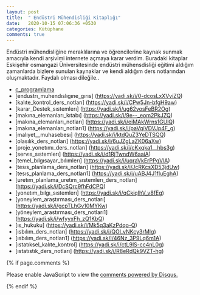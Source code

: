 ```yaml
---
layout: post
title:  " Endüstri Mühendisliği Kitaplığı"
date:   2020-10-15 07:06:36 +0530
categories: Kütüphane
comments: true
---
```

Endüstri mühendisliğine meraklılarına ve öğrencilerine kaynak sunmak amacıyla kendi arşivimi internete açmaya karar verdim. Buradaki kitaplar Eskişehir osmangazi Üniversitesinde endüstri mühensdisliği eğitimi aldığım zamanlarda bizlere sunulan kaynaklar ve kendi aldığım ders notlarından oluşmaktadır. Faydalı olması dileğile..



- [c_programlama](https://yadi.sk/i/tfJBQVZvCFgN9g)
- [endustrı_muhendıslıgıne_gırıs] (https://yadi.sk/i/0-dcosLxXVviZQ)
- [kalıte_kontrol_ders_notları] (https://yadi.sk/i/CPw5Jn-bfgH9aw)
- [karar_Destek_sıstemlerı] (https://yadi.sk/i/ug62vosFeBR2Og)
- [makına_elemanları_kıtabı] (https://yadi.sk/i/9e--_eom2PkJZQ)
- [makına_elemanları_notları] (https://yadi.sk/i/eiMAkWrns1GUlQ)
- [makına_elemanları_notları1] (https://yadi.sk/i/paVqiVDVJp4F_g)
- [malıyet__muhasebesı] (https://yadi.sk/i/ktdQuZ3YeDTSQQ)
- [olasılık_ders_notları] (https://yadi.sk/i/6uJZgLaZK06aXw)
- [proje_yonetımı_ders_notları] (https://yadi.sk/i/cKxqka1__hbs3g)
- [servıs_sıstemlerı]  (https://yadi.sk/i/d1RjTwndW6aaiA)
- [temel_bılgısayar_bılımlerı] (https://yadi.sk/i/uqraVkErPPgVlA)
- [tesıs_planlama_ders_notları] (https://yadi.sk/i/JcRKcsXD53jdUw)
- [tesıs_planlama_ders_notları1] (https://yadi.sk/i/uABJ4J1fIuEghA)
- [uretım_planlama_uretım_sıstemlerı_ders_notları] (https://yadi.sk/i/DcSQrc9fhFdCPQ)
- [yonetım_bılgı_sıstemlerı] (https://yadi.sk/i/qCkiqIhV_v8fEg)
- [yoneylem_araştırması_ders_notları] (https://yadi.sk/i/gcpTLhGv10MYKw)
- [yöneylem_arastırması_ders_notları1] (https://yadi.sk/i/wfyyxFh_zQ1KbQ)
- [ıs_hukuku] (https://yadi.sk/i/Mk5q3aKzPdqo-Q)
- [ısbılım_ders_notları] (https://yadi.sk/i/QOl_vNKcy3rMIg)
- [ısbılım_ders_notları1] (https://yadi.sk/i/46Nz_3P9Lq6m1A)
- [ıstatıksel_kalıte_kontrol] (https://yadi.sk/i/ctL9lS-cc4nL0g)
- [ıstatıstık_ders_notları] (https://yadi.sk/i/R8eRdQk9VZT-hg)




{% if page.comments %}

<div id="disqus_thread"></div>
<script>

/**
*  RECOMMENDED CONFIGURATION VARIABLES: EDIT AND UNCOMMENT THE SECTION BELOW TO INSERT DYNAMIC VALUES FROM YOUR PLATFORM OR CMS.
*  LEARN WHY DEFINING THESE VARIABLES IS IMPORTANT: https://disqus.com/admin/universalcode/#configuration-variables*/
/*
var disqus_config = function () {
this.page.url = PAGE_URL;  // Replace PAGE_URL with your page's canonical URL variable
this.page.identifier = PAGE_IDENTIFIER; // Replace PAGE_IDENTIFIER with your page's unique identifier variable
};
*/
(function() { // DON'T EDIT BELOW THIS LINE
var d = document, s = d.createElement('script');
s.src = 'https://https-iamselcuk-github-io.disqus.com/embed.js';
s.setAttribute('data-timestamp', +new Date());
(d.head || d.body).appendChild(s);
})();
</script>
<noscript>Please enable JavaScript to view the <a href="https://disqus.com/?ref_noscript">comments powered by Disqus.</a></noscript>


{% endif %}
